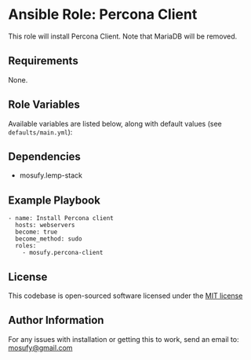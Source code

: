 Ansible Role: Percona Client
============================

This role will install Percona Client. Note that MariaDB will be removed.

Requirements
------------

None.

Role Variables
--------------

Available variables are listed below, along with default values (see `defaults/main.yml`):

Dependencies
------------

- mosufy.lemp-stack

Example Playbook
----------------

    - name: Install Percona client
      hosts: webservers
      become: true
      become_method: sudo
      roles:
        - mosufy.percona-client

License
-------

This codebase is open-sourced software licensed under the [MIT license](http://opensource.org/licenses/MIT)

Author Information
------------------

For any issues with installation or getting this to work, send an email to: [mosufy@gmail.com](mailto:mosufy@gmail.com)
